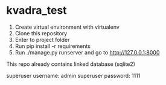 # kvadra_test


1. Create virtual environment with virtualenv
2. Clone this repository
3. Enter to project folder
4. Run pip install -r requirements
5. Run ./manage.py runserver and go to http://127.0.0.1:8000

This repo already contains linked database (sqlite2)


superuser username: admin
superuser password: 1111